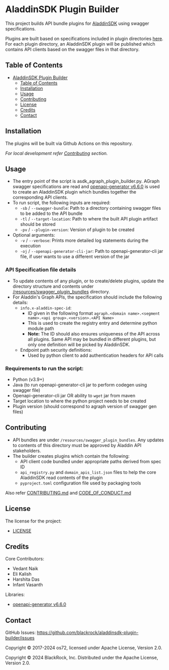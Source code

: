 # AladdinSDK Plugin Builder

This project builds API bundle plugins for [AladdinSDK](https://github.com/blackrock/aladdinsdk) using swagger specifications.

Plugins are built based on specifications included in plugin directories [here](/resources/swagger_plugin_bundles/).
For each plugin directory, an AladdinSDK plugin will be published which contains API clients based on the swagger files in that directory.

## Table of Contents

- [AladdinSDK Plugin Builder](#aladdinsdk-plugin-builder)
  - [Table of Contents](#table-of-contents)
  - [Installation](#installation)
  - [Usage](#usage)
  - [Contributing](#contributing)
  - [License](#license)
  - [Credits](#credits)
  - [Contact](#contact)

## Installation

The plugins will be built via Github Actions on this repository. 

_For local development refer [Contributing](#contributing) section._

## Usage

- The entry point of the script is asdk_agraph_plugin_builder.py. AGraph swagger specifications are read and [openapi-generator v6.6.0](https://github.com/OpenAPITools/openapi-generator/releases/tag/v6.6.0) is used to create an AladdinSDK plugin which bundles together the corresponding API clients.
- To run script, the following inputs are required:
  - `-sb` / `--swagger-bundle`: Path to a directory containing swagger files to be added to the API bundle
  - `-tl` / `--target-location`: Path to where the built API plugin artifact should be stored
  - `-pv` / `--plugin-version`: Version of plugin to be created
- Optional arguments:
  - `-v` / `--verbose`: Prints more detailed log statements during the execution
  - `-oj` / `--openapi-generator-cli-jar`: Path to openapi-generator-cli jar file, if user wants to use a different version of the jar

### API Specification file details

- To update contents of any plugin, or to create/delete plugins, update the directory structure and contents under [/resources/swagger_plugin_bundles](/resources/swagger_plugin_bundles/) directory.
- For Aladdin's Graph APIs, the specification should include the following details:
  - `info.x-aladdin-spec-id`:
    - ID given in the following format `agraph.<domain name>.<segment name>.<api group>.<version>.<API Name>`
    - This is used to create the registry entry and determine python module path
    - **Note:** The ID should also ensures uniqueness of the API across all plugins. Same API may be bundled in different plugins, but only one definition will be picked by AladdinSDK.
  - Endpoint path security definitions:
    - Used by python client to add authentication headers for API calls

### Requirements to run the script:
- Python (v3.9+)
- Java (to run openapi-generator-cli jar to perform codegen using swagger file)
- Openapi-generator-cli jar OR ability to `wget` jar from maven
- Target location to where the python project needs to be created
- Plugin version (should correspond to agraph version of swagger gen files)

## Contributing

- API bundles are under `/resources/swagger_plugin_bundles`. Any updates to contents of this directory must be approved by Aladdin API stakeholders.
- The builder creates plugins which contain the following:
  - API client code bundled under appropriate paths derived from spec ID
  - `api_registry.py` and `domain_apis_list.json` files to help the core AladdinSDK read contents of the plugin
  - `pyproject.toml` configuration file used by packaging tools

Also refer [CONTRIBUTING.md](CONTRIBUTING.md) and [CODE_OF_CONDUCT.md](CODE_OF_CONDUCT.md)

## License

The license for the project:
  - [LICENSE](./LICENSE)

## Credits

Core Contributors:
- Vedant Naik
- Eli Kalish
- Harshita Das
- Infant Vasanth

Libraries:
- [openapi-generator v6.6.0](https://github.com/OpenAPITools/openapi-generator/releases/tag/v6.6.0)

## Contact

GitHub Issues: https://github.com/blackrock/aladdinsdk-plugin-builder/issues

Copyright © 2017-2024 os72, licensed under Apache License, Version 2.0.

Copyright © 2024 BlackRock, Inc. Distributed under the Apache License, Version 2.0.
